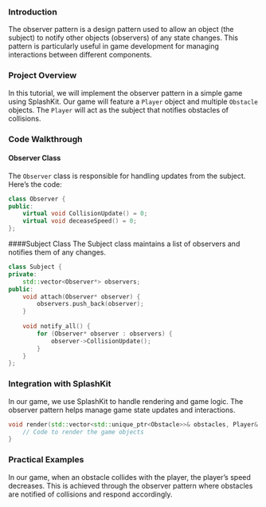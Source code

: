 ### Introduction
The observer pattern is a design pattern used to allow an object (the subject) to notify other objects (observers) of any state changes. This pattern is particularly useful in game development for managing interactions between different components.

### Project Overview
In this tutorial, we will implement the observer pattern in a simple game using SplashKit. Our game will feature a `Player` object and multiple `Obstacle` objects. The `Player` will act as the subject that notifies obstacles of collisions.

### Code Walkthrough
#### Observer Class
The `Observer` class is responsible for handling updates from the subject. Here’s the code:

```cpp
class Observer {
public:
    virtual void CollisionUpdate() = 0;
    virtual void deceaseSpeed() = 0;
};
```

####Subject Class
The Subject class maintains a list of observers and notifies them of any changes.
```cpp
class Subject {
private:
    std::vector<Observer*> observers;
public:
    void attach(Observer* observer) {
        observers.push_back(observer);
    }
    
    void notify_all() {
        for (Observer* observer : observers) {
            observer->CollisionUpdate();
        }
    }
};

```
### Integration with SplashKit
In our game, we use SplashKit to handle rendering and game logic. The observer pattern helps manage game state updates and interactions.

```cpp
void render(std::vector<std::unique_ptr<Obstacle>>& obstacles, Player& player) {
    // Code to render the game objects
}

```

### Practical Examples
In our game, when an obstacle collides with the player, the player’s speed decreases. This is achieved through the observer pattern where obstacles are notified of collisions and respond accordingly.


